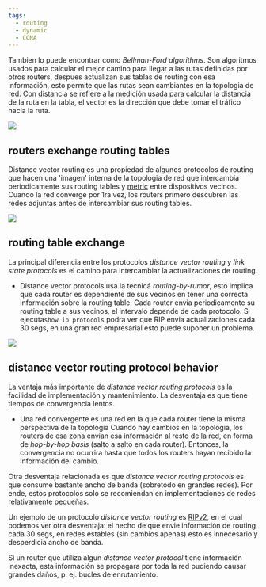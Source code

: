 ```yaml
---
tags:
  - routing
  - dynamic
  - CCNA
---
```


Tambien lo puede encontrar como _Bellman-Ford algorithms_. Son algoritmos usados para calcular el mejor camino para llegar a las rutas definidas por otros routers, despues actualizan sus tablas de routing con esa información, esto permite que las rutas sean cambiantes en la topologia de red. 
Con distancia se refiere a la medición usada para calcular la distancia de la ruta en la tabla, el vector es la dirección que debe tomar el tráfico hacia la ruta. 

![](Screenshot%20from%202024-01-29%2017-25-29.png)

## routers exchange routing tables
Distance vector routing es una propiedad de algunos protocolos de routing que hacen una 'imagen' interna de la topologia de red que intercambia periodicamente sus routing tables y [metric]((OLD)%20metric.md) entre dispositivos vecinos. 
Cuando la red converge por 1ra vez, los routers primero descubren las redes adjuntas antes de intercambiar sus routing tables. 

![](13-15-scaled.jpg)

## routing table exchange 
La principal diferencia entre los protocolos _distance vector routing_  y _link state protocols_ es el camino para intercambiar la actualizaciones de routing.
- Distance vector protocols usa la tecnicá _routing-by-rumor_, esto implica que cada router es dependiente de sus vecinos en tener una correcta información sobre la routing table. Cada router envia periodicamente su routing table a sus vecinos, el intervalo depende de cada protocolo. Si ejecuta`show ip protocols` podra ver que RIP envia actualizaciones cada 30 segs, en una gran red empresarial esto puede suponer un problema.

![](13-16-scaled.jpg)

## distance vector routing protocol behavior
La ventaja más importante de _distance vector routing protocols_ es la facilidad de implementación y mantenimiento. La desventaja es que tiene tiempos de convergencia lentos. 
- Una red convergente es una red en la que cada router tiene la misma perspectiva de la topologia 
Cuando hay cambios en la topologia, los routers de esa zona envian esa información al resto de la red, en forma de _hop-by-hop basis_ (salto a salto en cada router). Entonces, la convergencia no ocurrira hasta que todos los routers hayan recibido la información del cambio. 

Otra desventaja relacionada es que _distance vector routing protocols_ es que consume bastante ancho de banda (sobretodo en grandes redes). Por ende, estos protocolos solo se recomiendan en implementaciones de redes relativamente pequeñas. 

Un ejemplo de un protocolo _distance vector routing_ es [RIPv2](../RIP/RIPv2.md), en el cual podemos ver otra desventaja: el hecho de que envie información de routing cada 30 segs, en redes estables (sin cambios apenas) esto es innecesario y desperdicia ancho de banda.

Si un router que utiliza algun _distance vector protocol_ tiene información inexacta, esta información se propagara por toda la red pudiendo causar grandes daños, p. ej. bucles de enrutamiento. 